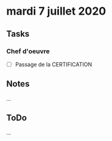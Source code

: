 # mardi 7 juillet 2020

## Tasks

### Chef d'oeuvre

- [ ] Passage de la CERTIFICATION

## Notes

...

## ToDo

...
